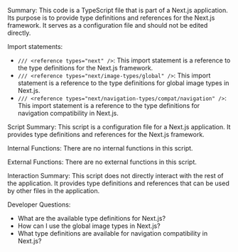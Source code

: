 Summary:
This code is a TypeScript file that is part of a Next.js application. Its purpose is to provide type definitions and references for the Next.js framework. It serves as a configuration file and should not be edited directly.

Import statements:
- `/// <reference types="next" />`: This import statement is a reference to the type definitions for the Next.js framework.
- `/// <reference types="next/image-types/global" />`: This import statement is a reference to the type definitions for global image types in Next.js.
- `/// <reference types="next/navigation-types/compat/navigation" />`: This import statement is a reference to the type definitions for navigation compatibility in Next.js.

Script Summary:
This script is a configuration file for a Next.js application. It provides type definitions and references for the Next.js framework.

Internal Functions:
There are no internal functions in this script.

External Functions:
There are no external functions in this script.

Interaction Summary:
This script does not directly interact with the rest of the application. It provides type definitions and references that can be used by other files in the application.

Developer Questions:
- What are the available type definitions for Next.js?
- How can I use the global image types in Next.js?
- What type definitions are available for navigation compatibility in Next.js?